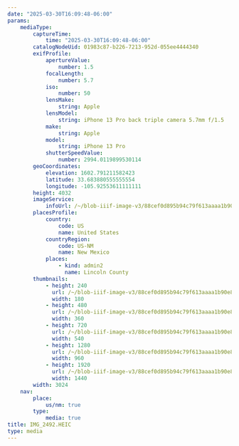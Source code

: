 ```yaml
---
date: "2025-03-30T16:09:48-06:00"
params:
    mediaType:
        captureTime:
            time: "2025-03-30T16:09:48-06:00"
        catalogNodeUid: 01983c87-b226-7213-952d-055ee4444340
        exifProfile:
            apertureValue:
                number: 1.5
            focalLength:
                number: 5.7
            iso:
                number: 50
            lensMake:
                string: Apple
            lensModel:
                string: iPhone 13 Pro back triple camera 5.7mm f/1.5
            make:
                string: Apple
            model:
                string: iPhone 13 Pro
            shutterSpeedValue:
                number: 2994.0119899530114
        geoCoordinates:
            elevation: 1602.791211582423
            latitude: 33.683880555555554
            longitude: -105.92553611111111
        height: 4032
        imageService:
            infoUrl: /~/blob-iiif-image-v3/88cef0d895b94c79f613aaaa1b90e8a2caa2cd080dcefc9a0e840547864e0b22/info.json
        placesProfile:
            country:
                code: US
                name: United States
            countryRegion:
                code: US-NM
                name: New Mexico
            places:
                - kind: admin2
                  name: Lincoln County
        thumbnails:
            - height: 240
              url: /~/blob-iiif-image-v3/88cef0d895b94c79f613aaaa1b90e8a2caa2cd080dcefc9a0e840547864e0b22/full/180%2C240/0/default.jpg
              width: 180
            - height: 480
              url: /~/blob-iiif-image-v3/88cef0d895b94c79f613aaaa1b90e8a2caa2cd080dcefc9a0e840547864e0b22/full/360%2C480/0/default.jpg
              width: 360
            - height: 720
              url: /~/blob-iiif-image-v3/88cef0d895b94c79f613aaaa1b90e8a2caa2cd080dcefc9a0e840547864e0b22/full/540%2C720/0/default.jpg
              width: 540
            - height: 1280
              url: /~/blob-iiif-image-v3/88cef0d895b94c79f613aaaa1b90e8a2caa2cd080dcefc9a0e840547864e0b22/full/960%2C1280/0/default.jpg
              width: 960
            - height: 1920
              url: /~/blob-iiif-image-v3/88cef0d895b94c79f613aaaa1b90e8a2caa2cd080dcefc9a0e840547864e0b22/full/1440%2C1920/0/default.jpg
              width: 1440
        width: 3024
    nav:
        place:
            us/nm: true
        type:
            media: true
title: IMG_2492.HEIC
type: media
---
```

